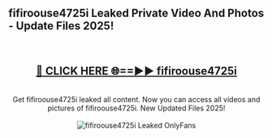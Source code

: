 <h2>fifiroouse4725i Leaked Private Video And Photos - Update Files 2025!</h2>
<br>
<div align="center">
<h2><a href="https://betterlinks.top/A2PfLJ" rel="nofollow">🔴 CLICK HERE 🌐==►► fifiroouse4725i</a></h2>
<br>
Get fifiroouse4725i leaked all content. Now you can access all videos and pictures of fifiroouse4725i. New Updated Files 2025!
<br>
<br>
<a href="https://betterlinks.top/A2PfLJ" rel="nofollow" data-target="animated-image.originalLink"><img src="https://i.imgur.com/dJHk4Zq.gif" alt="fifiroouse4725i Leaked  OnlyFans" style="max-width: 100%; display: inline-block;" data-target="animated-image.originalImage"></a>
</div>
<br>